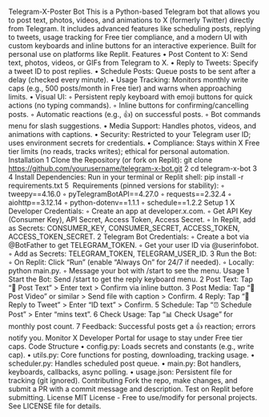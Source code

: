 Telegram-X-Poster Bot
This is a Python-based Telegram bot that allows you to post text, photos, videos, and animations to X (formerly Twitter) directly from Telegram. It includes advanced features like scheduling posts, replying to tweets, usage tracking for Free tier compliance, and a modern UI with custom keyboards and inline buttons for an interactive experience. Built for personal use on platforms like Replit.
Features
	•	Post Content to X: Send text, photos, videos, or GIFs from Telegram to X.
	•	Reply to Tweets: Specify a tweet ID to post replies.
	•	Schedule Posts: Queue posts to be sent after a delay (checked every minute).
	•	Usage Tracking: Monitors monthly write caps (e.g., 500 posts/month in Free tier) and warns when approaching limits.
	•	Visual UI:
	◦	Persistent reply keyboard with emoji buttons for quick actions (no typing commands).
	◦	Inline buttons for confirming/cancelling posts.
	◦	Automatic reactions (e.g., 👍) on successful posts.
	◦	Bot commands menu for slash suggestions.
	•	Media Support: Handles photos, videos, and animations with captions.
	•	Security: Restricted to your Telegram user ID; uses environment secrets for credentials.
	•	Compliance: Stays within X Free tier limits (no reads, tracks writes); ethical for personal automation.
Installation
	1	Clone the Repository (or fork on Replit): git clone https://github.com/yourusername/telegram-x-bot.git
	2	cd telegram-x-bot
	3	
	4	Install Dependencies: Run in your terminal or Replit shell: pip install -r requirements.txt
	5	 Requirements (pinned versions for stability):
	◦	tweepy==4.16.0
	◦	pyTelegramBotAPI==4.27.0
	◦	requests==2.32.4
	◦	aiohttp==3.12.14
	◦	python-dotenv==1.1.1
	◦	schedule==1.2.2
Setup
	1	X Developer Credentials:
	◦	Create an app at developer.x.com.
	◦	Get API Key (Consumer Key), API Secret, Access Token, Access Secret.
	◦	In Replit, add as Secrets: CONSUMER_KEY, CONSUMER_SECRET, ACCESS_TOKEN, ACCESS_TOKEN_SECRET.
	2	Telegram Bot Credentials:
	◦	Create a bot via @BotFather to get TELEGRAM_TOKEN.
	◦	Get your user ID via @userinfobot.
	◦	Add as Secrets: TELEGRAM_TOKEN, TELEGRAM_USER_ID.
	3	Run the Bot:
	◦	On Replit: Click “Run” (enable “Always On” for 24/7 if needed).
	◦	Locally: python main.py.
	◦	Message your bot with /start to see the menu.
Usage
	1	Start the Bot: Send /start to get the reply keyboard menu.
	2	Post Text: Tap “📝 Post Text” > Enter text > Confirm via inline button.
	3	Post Media: Tap “🎥 Post Video” or similar > Send file with caption > Confirm.
	4	Reply: Tap “💬 Reply to Tweet” > Enter “ID text” > Confirm.
	5	Schedule: Tap “⏰ Schedule Post” > Enter “mins text”.
	6	Check Usage: Tap “📊 Check Usage” for monthly post count.
	7	Feedback: Successful posts get a 👍 reaction; errors notify you.
Monitor X Developer Portal for usage to stay under Free tier caps.
Code Structure
	•	config.py: Loads secrets and constants (e.g., write cap).
	•	utils.py: Core functions for posting, downloading, tracking usage.
	•	scheduler.py: Handles scheduled post queue.
	•	main.py: Bot handlers, keyboards, callbacks, async polling.
	•	usage.json: Persistent file for tracking (git ignored).
Contributing
Fork the repo, make changes, and submit a PR with a commit message and description. Test on Replit before submitting.
License
MIT License - Free to use/modify for personal projects. See LICENSE file for details.
